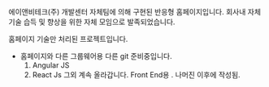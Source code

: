 에이앤비테크(주)
개발센터 자체팀에 의해 구현된 반응형 홈페이지입니다.
 회사내 자체 기술 습득 및 향상을 위한 자체 모임으로 발족되었습니다.

홈페이지 기술만 처리된 프로젝트입니다.
 - 홈페이지와 다른 그룹웨어용 다른 git 준비중입니다.
   1. Angular JS
   2. React Js
   그외 계속 올라갑니다. Front End용 .
  나머진 이후에 작성됨. 
